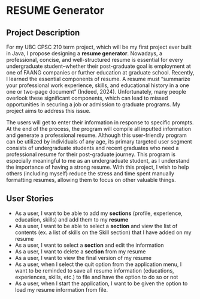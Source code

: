# RESUME Generator

## Project Description

For my UBC CPSC 210 term project, which will be my first project ever built in Java, I propose designing a **resume generator**. Nowadays, a professional, concise, and well-structured resume is essential for every undergraduate student–whether their post-graduate goal is employment at one of FAANG companies or further education at graduate school.  Recently, I learned the essential components of resume. A resume must “summarize your professional work experience, skills, and educational history in a one one or two-page document” (Indeed, 2024). Unfortunately, many people overlook these significant components, which can lead to missed opportunities in securing a job or admission to graduate programs. My project aims to address this issue.

The users will get to enter their information in response to specific prompts. At the end of the process, the program will compile all inputted information and generate a professional resume. Although this user-friendly program can be utilized by individuals of any age, its primary targeted user segment consists of undergraduate students and recent graduates who need a professional resume for their post-graduate journey. This program is especially meaningful to me as an undergraduate student, as I understand the importance of having a strong resume. With this project, I wish to help others (including myself) reduce the stress and time spent manually formatting resumes, allowing them to focus on other valuable things.
 
## User Stories

- As a user, I want to be able to add my **sections** (profile, experience, education, skills) and add them to my **resume**
- As a user, I want to be able to select a **section** and view the list of contents (ex. a list of skills on the Skill section) that I have added on my resume
- As a user, I want to select a **section** and edit the information
- As a user, I want to delete a **section** from my resume
- As a user, I want to view the final version of my resume
- As a user, when I select the quit option from the application menu, I want to be reminded to save all resume information (educations, experiences, skills, etc.) to file and have the option to do so or not
- As a user, when I start the application, I want to be given the option to load my resume information from file.
